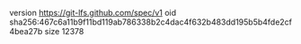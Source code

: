version https://git-lfs.github.com/spec/v1
oid sha256:467c6a11b9f11bd119ab786338b2c4dac4f632b483dd195b5b4fde2cf4bea27b
size 12378
